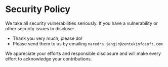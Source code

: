 # Security Policy

We take all security vulnerabilities seriously.
If you have a vulnerability or other security issues to disclose:

- Thank you very much, please do!
- Please send them to us by emailing `naredra.jangir@zentekinfosoft.com`

We appreciate your efforts and responsible disclosure and will make every effort to acknowledge your contributions.
